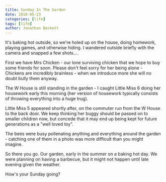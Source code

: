 ```yaml
---
title: Sunday In The Garden
date: 2010-05-23
categories: [life]
tags: [life]
author: Jonathan Beckett
---
```


It's baking hot outside, so we're holed up on the house, doing homework, playing games, and otherwise hiding. I wandered outside briefly with the camera and snapped a few shots....

First we have Mrs Chicken - our lone surviving chicken that we hope to buy some friends for soon. Please don't feel sorry for her being alone - Chickens are incredibly brainless - when we introduce more she will no doubt bully them anyway.

The W House is still standing in the garden - I caught Little Miss 6 doing her housework early this morning (her version of housework typically consists of throwing everything into a huge trug).

Little Miss 5 appeared shortly after, on the commuter run from the W House to the back door. We keep thinking her buggy should be passed on to smaller children now, but concede that it may end up being kept for future generations as a "well loved toy".

The bees were busy pollenating anything and everything around the garden - catching one of them in a photo was more difficult than you might imagine.

So there you go. Our garden, early in the summer on a baking hot day. We were planning on having a barbecue, but it might not happen until late evening given the weather.

How's your Sunday going?